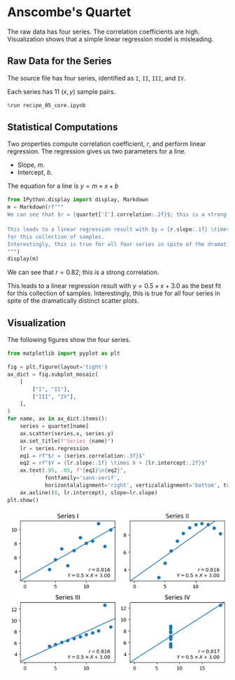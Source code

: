 # Anscombe's Quartet

The raw data has four series. The correlation coefficients are high.
Visualization shows that a simple linear regression model is misleading.

## Raw Data for the Series

The source file has four series, identified as `I`, `II`, `III`, and `IV`.

Each series has 11 $(x, y)$ sample pairs.


```python
%run recipe_05_core.ipynb
```

## Statistical Computations

Two properties compute correlation coefficient, $r$, and perform linear regression.
The regression gives us two parameters for a line.
- Slope, $m$.
- Intercept, $b$.

The equation for a line is $y = m \times x + b$


```python
from IPython.display import display, Markdown
m = Markdown(rf"""
We can see that $r = {quartet['I'].correlation:.2f}$; this is a strong correlation.

This leads to a linear regression result with $y = {r.slope:.1f} \times x + {r.intercept:.1f}$ as the best fit
for this collection of samples.
Interestingly, this is true for all four series in spite of the dramatically distinct scatter plots.
""")
display(m)
```



We can see that $r = 0.82$; this is a strong correlation.

This leads to a linear regression result with $y = 0.5 \times x + 3.0$ as the best fit
for this collection of samples.
Interestingly, this is true for all four series in spite of the dramatically distinct scatter plots.



## Visualization

The following figures show the four series.


```python
from matplotlib import pyplot as plt
```


```python
fig = plt.figure(layout='tight')
ax_dict = fig.subplot_mosaic(
    [
        ["I", "II"],
        ["III", "IV"],
    ],
)
for name, ax in ax_dict.items():
    series = quartet[name]
    ax.scatter(series.x, series.y)
    ax.set_title(f"Series {name}")
    lr = series.regression
    eq1 = rf"$r = {series.correlation:.3f}$"
    eq2 = rf"$Y = {lr.slope:.1f} \times X + {lr.intercept:.2f}$"
    ax.text(.95, .05, f"{eq1}\n{eq2}",
            fontfamily='sans-serif',
            horizontalalignment='right', verticalalignment='bottom', transform=ax.transAxes)
    ax.axline((0, lr.intercept), slope=lr.slope)
plt.show()
```


    
![png](recipe_05_files/recipe_05_6_0.png)
    



```python

```
